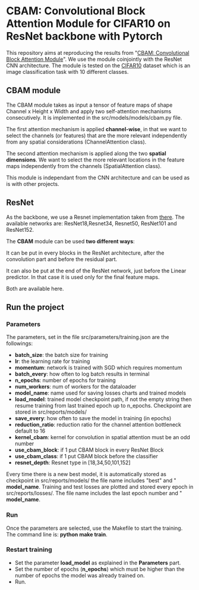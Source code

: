 # CBAM: Convolutional Block Attention Module for CIFAR10 on ResNet backbone with Pytorch
This repository aims at reproducing the results from "[CBAM: Convolutional Block Attention Module](https://arxiv.org/abs/1807.06521)". We use the module coinjointly with the ResNet CNN architecture. The module is tested on the [CIFAR10](https://www.cs.toronto.edu/~kriz/cifar.html) dataset which is an image classification task with 10 different classes.

## CBAM module
The CBAM module takes as input a tensor of feature maps of shape Channel x Height x Width and apply two self-attention mechanisms consecutively. It is implemented in the src/models/models/cbam.py file.


The first attention mechanism is applied **channel-wise**, in that we want to select the channels (or features) that are the more relevant independently from any spatial considerations (ChannelAttention class).

The second attention mechanism is applied along the two **spatial dimensions**. We want to select the more relevant locations in the feature maps independently from the channels (SpatialAttention class).


This module is independant from the CNN architecture and can be used as is with other projects.


## ResNet

As the backbone, we use a Resnet implementation taken from [there](https://github.com/kuangliu/pytorch-cifar). The available networks are: ResNet18,Resnet34, Resnet50, ResNet101 and ResNet152.

The **CBAM** module can be used **two different ways**:

It can be put in every blocks in the ResNet architecture, after the convolution part and before the residual part.

It can also be put at the end of the ResNet network, just before the Linear predictor. In that case it is used only for the final feature maps.

Both are available here.

## Run the project

### Parameters
The parameters, set in the file src/parameters/training.json are the followings:

* **batch_size**: the batch size for training
* **lr**: the learning rate for training
* **momentum**: network is trained with SGD which requires momentum
* **batch_every**: how often to log batch results in terminal
* **n_epochs**: number of epochs for training
* **num_workers**: num of workers for the dataloader
* **model_name**: name used for saving losses charts and trained models
* **load_model**: trained model checkpoint path, if not the empty string then resume training from last trained epoch up to n_epochs. Checkpoint are stored in src/reports/models/
* **save_every**: how often to save the model in training (in epochs)
* **reduction_ratio**: reduction ratio for the channel attention bottleneck default to 16
* **kernel_cbam**: kernel for convolution in spatial attention must be an odd number
* **use_cbam_block**: if 1 put CBAM block in every ResNet Block
* **use_cbam_class**: if 1 put CBAM block before the classifier
* **resnet_depth**: Resnet type in [18,34,50,101,152]


Every time there is a new best model, it is automatically stored as checkpoint in src/reports/models/ the file name includes "best" and " **model_name**.
Training and test losses are plotted and stored every epoch in src/reports/losses/. The file name includes the last epoch number and " **model_name**.

### Run
Once the parameters are selected, use the Makefile to start the training. The command line is: **python make train**.

### Restart training

* Set the parameter **load_model** as explained in the **Parameters** part.
* Set the number of epochs (**n_epochs**) which must be higher than the number of epochs the model was already trained on.
* Run.

